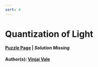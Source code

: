 ```yaml
---
sort: 4
---
```


# Quantization of Light

#### [Puzzle Page](2.4-p.pdf) | *Solution Missing*
#### Author(s): [Vinjai Vale](../../../../search.html?q=Vinjai+Vale)

